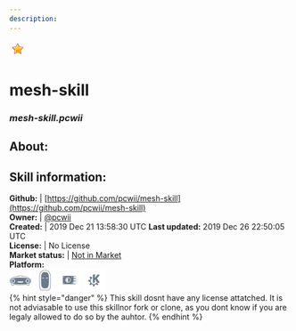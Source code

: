 ```yaml
---
description: 
---
```


![](../.gitbook/assets/star.png)  
# mesh-skill  
### _mesh-skill.pcwii_  
## About:  


## Skill information:  
**Github:** | [https://github.com/pcwii/mesh-skill](https://github.com/pcwii/mesh-skill)  
**Owner:** | [@pcwii](https://github.com/pcwii)  
**Created:** | 2019 Dec 21 13:58:30 UTC  **Last updated:** 2019 Dec 26 22:50:05 UTC  
**License:** | No License  
**Market status:** | [Not in Market](https://market.mycroft.ai/skill/)  
**Platform:**  
 ![Mark I](../.gitbook/assets/mark-1-icon.png)  ![Mark II](../.gitbook/assets/mark-2-icon.png)  ![Picroft](../.gitbook/assets/picroft-icon.png)  ![plasmoid](../.gitbook/assets/kde.png)   
{% hint style="danger" %}
This skill dosnt have any license attatched. It is not adviasable to use this skillnor fork or clone, as you dont know if you are legaly allowed to do so by the auhtor.
{% endhint %}
